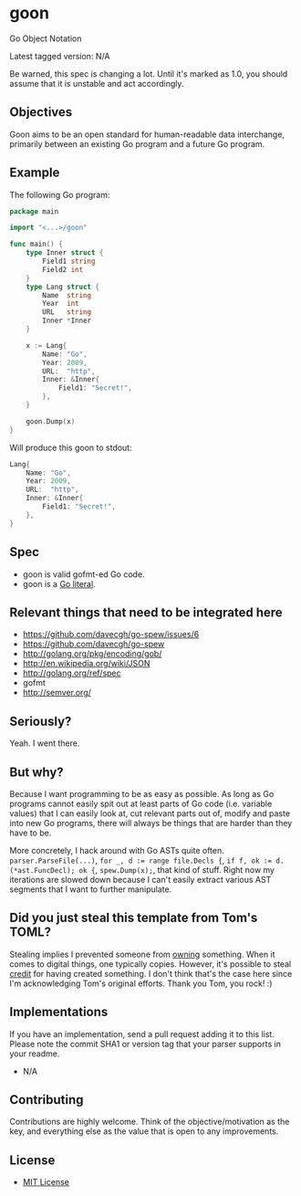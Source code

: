 goon
====

Go Object Notation

Latest tagged version: N/A

Be warned, this spec is changing a lot. Until it's marked as 1.0, you should assume that it is unstable and act accordingly.

Objectives
----------

Goon aims to be an open standard for human-readable data interchange, primarily between an existing Go program and a future Go program.

Example
-------

The following Go program:

```go
package main

import "<...>/goon"

func main() {
    type Inner struct {
        Field1 string
        Field2 int
    }
    type Lang struct {
        Name  string
        Year  int
        URL   string
        Inner *Inner
    }

    x := Lang{
        Name: "Go",
        Year: 2009,
        URL:  "http",
        Inner: &Inner{
            Field1: "Secret!",
        },
    }

    goon.Dump(x)
}
```

Will produce this goon to stdout:

```go
Lang{
    Name: "Go",
    Year: 2009,
    URL:  "http",
    Inner: &Inner{
        Field1: "Secret!",
    },
}

```

Spec
----

* goon is valid gofmt-ed Go code.
* goon is a [Go literal](http://golang.org/ref/spec#Literal).

Relevant things that need to be integrated here
-----------------------------------------------

- https://github.com/davecgh/go-spew/issues/6
- https://github.com/davecgh/go-spew
- http://golang.org/pkg/encoding/gob/
- http://en.wikipedia.org/wiki/JSON
- http://golang.org/ref/spec
- gofmt
- http://semver.org/

Seriously?
----------

Yeah. I went there.

But why?
--------

Because I want programming to be as easy as possible. As long as Go programs cannot easily spit out at least parts of Go code (i.e. variable values) that I can easily look at, cut relevant parts out of, modify and paste into new Go programs, there will always be things that are harder than they have to be.

More concretely, I hack around with Go ASTs quite often. `parser.ParseFile(...)`, `for _, d := range file.Decls {`, `if f, ok := d.(*ast.FuncDecl); ok {`, `spew.Dump(x);`, that kind of stuff. Right now my iterations are slowed down because I can't easily extract various AST segments that I want to further manipulate.

Did you just steal this template from Tom's TOML?
-------------------------------------------------

Stealing implies I prevented someone from [owning](https://twitter.com/shurcooL/status/266294572949327872) something. When it comes to digital things, one typically copies. However, it's possible to steal [credit](https://twitter.com/shurcooL/status/266294965053820928) for having created something. I don't think that's the case here since I'm acknowledging Tom's original efforts. Thank you Tom, you rock! :)

Implementations
---------------

If you have an implementation, send a pull request adding it to this list. Please note the commit SHA1 or version tag that your parser supports in your readme.

- N/A

Contributing
------------

Contributions are highly welcome. Think of the objective/motivation as the key, and everything else as the value that is open to any improvements.

License
-------

- [MIT License](http://opensource.org/licenses/mit-license.php)
